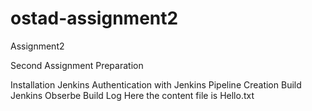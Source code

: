 # ostad-assignment2
Assignment2

Second Assignment Preparation

Installation Jenkins
Authentication with Jenkins
Pipeline Creation
Build Jenkins
Obserbe Build Log
Here the content file is Hello.txt
